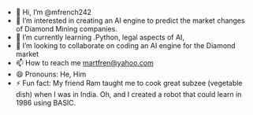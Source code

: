 - 👋 Hi, I’m @mfrench242
- 👀 I’m interested in creating an AI engine to predict the market changes of Diamond Mining companies.
- 🌱 I’m currently learning .Python, legal aspects of AI, 
- 💞️ I’m looking to collaborate on coding an AI engine for the Diamond market
- 📫 How to reach me martfren@yahoo.com
- 😄 Pronouns: He, Him
- ⚡ Fun fact: My friend Ram taught me to cook great subzee (vegetable dish) when I was in India.  Oh, and I created a robot that could learn in 1986 using BASIC.

<!---
mfrench242/mfrench242 is a ✨ special ✨ repository because its `README.md` (this file) appears on your GitHub profile.
You can click the Preview link to take a look at your changes.
--->

